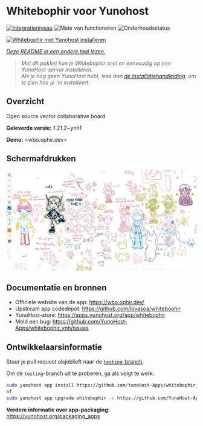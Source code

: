 <!--
NB: Deze README is automatisch gegenereerd door <https://github.com/YunoHost/apps/tree/master/tools/readme_generator>
Hij mag NIET handmatig aangepast worden.
-->

# Whitebophir voor Yunohost

[![Integratieniveau](https://apps.yunohost.org/badge/integration/whitebophir)](https://ci-apps.yunohost.org/ci/apps/whitebophir/)
![Mate van functioneren](https://apps.yunohost.org/badge/state/whitebophir)
![Onderhoudsstatus](https://apps.yunohost.org/badge/maintained/whitebophir)

[![Whitebophir met Yunohost installeren](https://install-app.yunohost.org/install-with-yunohost.svg)](https://install-app.yunohost.org/?app=whitebophir)

*[Deze README in een andere taal lezen.](./ALL_README.md)*

> *Met dit pakket kun je Whitebophir snel en eenvoudig op een YunoHost-server installeren.*  
> *Als je nog geen YunoHost hebt, lees dan [de installatiehandleiding](https://yunohost.org/install), om te zien hoe je 'm installeert.*

## Overzicht

Open source vector collaborative board

**Geleverde versie:** 1.21.2~ynh1

**Demo:** <wbo.ophir.dev>

## Schermafdrukken

![Schermafdrukken van Whitebophir](./doc/screenshots/screenshots.png)

## Documentatie en bronnen

- Officiele website van de app: <https://wbo.ophir.dev/>
- Upstream app codedepot: <https://github.com/lovasoa/whitebophir>
- YunoHost-store: <https://apps.yunohost.org/app/whitebophir>
- Meld een bug: <https://github.com/YunoHost-Apps/whitebophir_ynh/issues>

## Ontwikkelaarsinformatie

Stuur je pull request alsjeblieft naar de [`testing`-branch](https://github.com/YunoHost-Apps/whitebophir_ynh/tree/testing).

Om de `testing`-branch uit te proberen, ga als volgt te werk:

```bash
sudo yunohost app install https://github.com/YunoHost-Apps/whitebophir_ynh/tree/testing --debug
of
sudo yunohost app upgrade whitebophir -u https://github.com/YunoHost-Apps/whitebophir_ynh/tree/testing --debug
```

**Verdere informatie over app-packaging:** <https://yunohost.org/packaging_apps>
